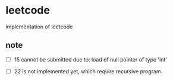# leetcode
implementation of leetcode





## note

- [ ] 15 cannot be submitted due to: load of null pointer of type 'int'
- [ ] 22 is not implemented yet, which require recursive program.





